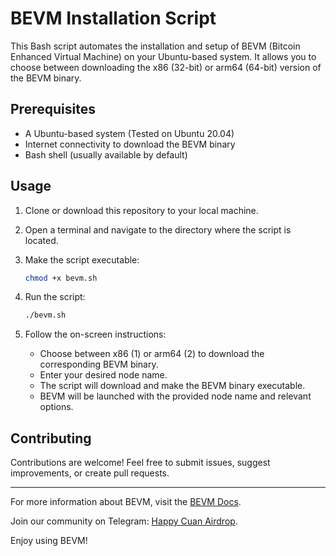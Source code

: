 # BEVM Installation Script

This Bash script automates the installation and setup of BEVM (Bitcoin Enhanced Virtual Machine) on your Ubuntu-based system. It allows you to choose between downloading the x86 (32-bit) or arm64 (64-bit) version of the BEVM binary.

## Prerequisites

- A Ubuntu-based system (Tested on Ubuntu 20.04)
- Internet connectivity to download the BEVM binary
- Bash shell (usually available by default)

## Usage

1. Clone or download this repository to your local machine.

2. Open a terminal and navigate to the directory where the script is located.

3. Make the script executable:

   ```bash
   chmod +x bevm.sh
   ```

4. Run the script:

   ```bash
   ./bevm.sh
   ```

5. Follow the on-screen instructions:
   - Choose between x86 (1) or arm64 (2) to download the corresponding BEVM binary.
   - Enter your desired node name.
   - The script will download and make the BEVM binary executable.
   - BEVM will be launched with the provided node name and relevant options.

## Contributing

Contributions are welcome! Feel free to submit issues, suggest improvements, or create pull requests.

---

For more information about BEVM, visit the [BEVM Docs](https://documents.bevm.io/).

Join our community on Telegram: [Happy Cuan Airdrop](https://t.me/HappyCuanAirdrop).

Enjoy using BEVM!